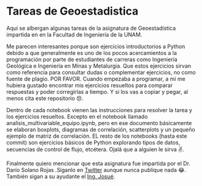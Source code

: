 # Tareas de Geoestadistica

Aquí se albergan algunas tareas de la asignatura de Geoestadística impartida en en la Facultad de Ingeniería de la UNAM.

Me parecen interesantes porque son ejercicios introductorios a Python debido a que generalmente es uno de los pocos acercamientos a la programación por parte de estudiantes de carreras como Ingeniería Geológica e Ingeniería en Minas y Metalurgia. Que estos ejercicios sirvan como referencia para consultar dudas o complementar ejercicios, no como fuente de plagio. POR FAVOR. Cuando empezaba a programar, a mí me hubiera gustado encontrar mis ejercicios resueltos para comparar respuestas y poder corregirlas a tiempo. Y si los vas a copiar y pegar, al menos cita este repositorio :disappointed:.

Dentro de cada notebook vienen las instrucciones para resolver la tarea y los ejercicios resueltos. Excepto en el notebook llamado analisis_multivariable_equipo.ipynb, pero en ese documento básicamente se elaboran boxplots, diagramas de correlación, scatterplots y un pequeño ejemplo de matriz de correlación. EL resto de los notebooks (hasta este commit) son ejercicios básicos de Python explorando tipos de datos, secuencias de control de flujo, etcétera. Ojalá que a alguien le sirva :v:.

Finalmente quiero mencionar que esta asignatura fue impartida por el Dr. Darío Solano Rojas .Síganlo en [Twitter](https://twitter.com/Mr_InSAR) aunque nunca publique nada :joy:. También sigan a su ayudante el [Ing. Josué](https://twitter.com/Josue_Mtn).